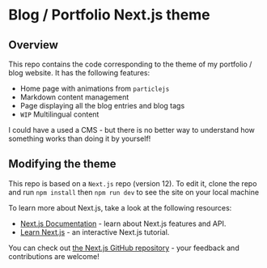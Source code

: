 # Blog / Portfolio Next.js theme

## Overview
This repo contains the code corresponding to the theme of my portfolio / blog website.
It has the following features:
* Home page with animations from `particlejs`
* Markdown content management
* Page displaying all the blog entries and blog tags
* `WIP` Multilingual content

I could have a used a CMS - but there is no better way to understand how something works than doing it by yourself!

## Modifying the theme

This repo is based on a `Next.js` repo (version 12).
To edit it, clone the repo and run `npm install` then `npm run dev` to see the site on your local machine

To learn more about Next.js, take a look at the following resources:

- [Next.js Documentation](https://nextjs.org/docs) - learn about Next.js features and API.
- [Learn Next.js](https://nextjs.org/learn) - an interactive Next.js tutorial.

You can check out [the Next.js GitHub repository](https://github.com/vercel/next.js/) - your feedback and contributions are welcome!
